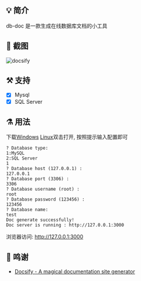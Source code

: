 ## 💡 简介

db-doc 是一款生成在线数据库文档的小工具


## 📸 截图

![docsify](https://s1.ax1x.com/2020/04/27/JWAmIe.md.png)

## ⚒️ 支持

* [x] Mysql  
* [x] SQL Server  

## ⚗ 用法

下载[Windows](https://github.com/viodo/db-doc/releases/download/v1.0.0/db-doc-win.exe) [Linux](https://github.com/viodo/db-doc/releases/download/v1.0.0/db-doc-linux)双击打开, 按照提示输入配置即可
```shell
? Database type:
1:MySQL
2:SQL Server
1
? Database host (127.0.0.1) :
127.0.0.1
? Database port (3306) :
3306
? Database username (root) :
root
? Database password (123456) :
123456
? Database name:
test
Doc generate successfully!
Doc server is running : http://127.0.0.1:3000
```
浏览器访问: http://127.0.0.1:3000

## 🙏 鸣谢

* [Docsify - A magical documentation site generator](https://docsify.js.org)